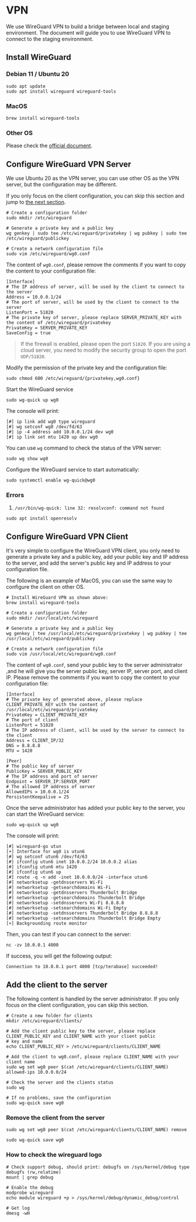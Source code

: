 # VPN

We use WireGuard VPN to build a bridge between local and staging environment. The document will guide you to use 
WireGuard VPN to connect to the staging environment.

## Install WireGuard

### Debian 11 / Ubuntu 20

```shell
sudo apt update
sudo apt install wireguard wireguard-tools
```

### MacOS

```shell
brew install wireguard-tools
```

### Other OS

Please check the [official document](https://www.wireguard.com/install/).

## Configure WireGuard VPN Server

We use Ubuntu 20 as the VPN server, you can use other OS as the VPN server, but the configuration may be different.

If you only focus on the client configuration, you can skip this section and jump to [the next section](#configure-wireguard-vpn-client).

```shell
# Create a configuration folder
sudo mkdir /etc/wireguard

# Generate a private key and a public key
wg genkey | sudo tee /etc/wireguard/privatekey | wg pubkey | sudo tee /etc/wireguard/publickey

# Create a network configuration file
sudo vim /etc/wireguard/wg0.conf
```

The content of `wg0.conf`, please remove the comments if you want to copy the content to your configuration file:

```text
[Interface]
# The IP address of server, will be used by the client to connect to the server 
Address = 10.0.0.1/24
# The port of server, will be used by the client to connect to the server
ListenPort = 51820
# The private key of server, please replace SERVER_PRIVATE_KEY with the content of /etc/wireguard/privatekey
PrivateKey = SERVER_PRIVATE_KEY
SaveConfig = true
```

> If the firewall is enabled, please open the port `51820`. If you are using a cloud server, you need to modify the 
> security group to open the port `UDP/51820`.

Modify the permission of the private key and the configuration file:

```shell
sudo chmod 600 /etc/wireguard/{privatekey,wg0.conf}
```

Start the WireGuard service

```shell
sudo wg-quick up wg0
```

The console will print:

```text
[#] ip link add wg0 type wireguard
[#] wg setconf wg0 /dev/fd/63
[#] ip -4 address add 10.0.0.1/24 dev wg0
[#] ip link set mtu 1420 up dev wg0
```

You can use `wg` command to check the status of the VPN server:

```shell
sudo wg show wg0
```

Configure the WireGuard service to start automatically:

```shell
sudo systemctl enable wg-quick@wg0
```

### Errors

1. `/usr/bin/wg-quick: line 32: resolvconf: command not found`

```shell
sudo apt install openresolv
```

## Configure WireGuard VPN Client

It's very simple to configure the WireGuard VPN client, you only need to generate a private key and a public key, 
add your public key and IP address to the server, and add the server's public key and IP address to your 
configuration file.

The following is an example of MacOS, you can use the same way to configure the client on other OS.

```shell
# Install WireGuard VPN as shown above:
brew install wireguard-tools

# Create a configuration folder
sudo mkdir /usr/local/etc/wireguard

# Generate a private key and a public key
wg genkey | tee /usr/local/etc/wireguard/privatekey | wg pubkey | tee /usr/local/etc/wireguard/publickey

# Create a network configuration file
sudo vim /usr/local/etc/wireguard/wg0.conf
```

The content of `wg0.conf`, send your public key to the server administrator ,and he will give you the server public 
key, server IP, server port, and client IP. Please remove the comments if you want to copy the content to your configuration file:

```text
[Interface]
# The private key of generated above, please replace CLIENT_PRIVATE_KEY with the content of /usr/local/etc/wireguard/privatekey
PrivateKey = CLIENT_PRIVATE_KEY
# The port of client
ListenPort = 51820
# The IP address of client, will be used by the server to connect to the client
Address = CLIENT_IP/32
DNS = 8.8.8.8
MTU = 1420

[Peer]
# The public key of server
PublicKey = SERVER_PUBLIC_KEY
# The IP address and port of server
Endpoint = SERVER_IP:SERVER_PORT
# The allowed IP address of server
AllowedIPs = 10.0.0.1/24
PersistentKeepalive = 25
```

Once the serve administrator has added your public key to the server, you can start the WireGuard service:

```shell
sudo wg-quick up wg0
````

The console will print:

```text
[#] wireguard-go utun
[+] Interface for wg0 is utun6
[#] wg setconf utun6 /dev/fd/63
[#] ifconfig utun6 inet 10.0.0.2/24 10.0.0.2 alias
[#] ifconfig utun6 mtu 1420
[#] ifconfig utun6 up
[#] route -q -n add -inet 10.0.0.0/24 -interface utun6
[#] networksetup -getdnsservers Wi-Fi
[#] networksetup -getsearchdomains Wi-Fi
[#] networksetup -getdnsservers Thunderbolt Bridge
[#] networksetup -getsearchdomains Thunderbolt Bridge
[#] networksetup -setdnsservers Wi-Fi 8.8.8.8
[#] networksetup -setsearchdomains Wi-Fi Empty
[#] networksetup -setdnsservers Thunderbolt Bridge 8.8.8.8
[#] networksetup -setsearchdomains Thunderbolt Bridge Empty
[+] Backgrounding route monitor
```

Then, you can test if you can connect to the server:

```shell
nc -zv 10.0.0.1 4000
```

If success, you will get the following output:

```text
Connection to 10.0.0.1 port 4000 [tcp/terabase] succeeded!
```

## Add the client to the server

The following content is handled by the server administrator. If you only focus on the client configuration, you can 
skip this section.

```shell
# Create a new folder for clients
mkdir /etc/wireguard/clients/

# Add the client public key to the server, please replace CLIENT_PUBLIC_KEY and CLIENT_NAME with your client public 
# key and name
echo CLIENT_PUBLIC_KEY > /etc/wireguard/clients/CLIENT_NAME

# Add the client to wg0.conf, please replace CLIENT_NAME with your client name
sudo wg set wg0 peer $(cat /etc/wireguard/clients/CLIENT_NAME) allowed-ips 10.0.0.0/24

# Check the server and the clients status
sudo wg

# If no problems, save the configuration
sudo wg-quick save wg0
```

### Remove the client from the server

```shell
sudo wg set wg0 peer $(cat /etc/wireguard/clients/CLIENT_NAME) remove

sudo wg-quick save wg0
```

### How to check the wireguard logo

```shell
# Check support debug, should print: debugfs on /sys/kernel/debug type debugfs (rw,relatime)
mount | grep debug

# Enable the debug
modprobe wireguard
echo module wireguard +p > /sys/kernel/debug/dynamic_debug/control

# Get log
dmesg -wH
```
